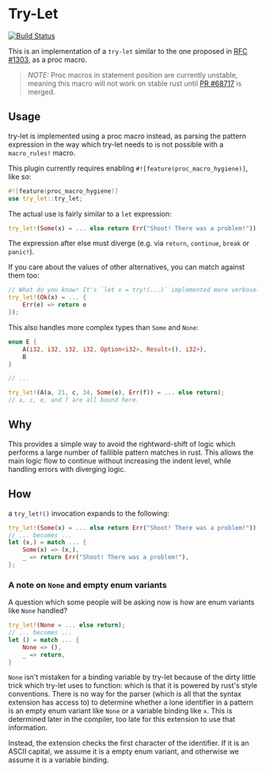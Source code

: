 # Try-Let

[![Build Status](https://travis-ci.org/mystor/rust-try-let.svg?branch=master)](https://travis-ci.org/mystor/rust-try-let)

This is an implementation of a `try-let` similar to the one proposed in
[RFC #1303](https://github.com/rust-lang/rfcs/pull/1303), as a proc macro.

> _NOTE:_ Proc macros in statement position are currently unstable, meaning this
> macro will not work on stable rust until
> [PR #68717](https://github.com/rust-lang/rust/pull/68717) is merged.

## Usage

try-let is implemented using a proc macro instead, as parsing the pattern
expression in the way which try-let needs to is not possible with a
`macro_rules!` macro.

This plugin currently requires enabling `#![feature(proc_macro_hygiene)]`, like
so:

```rust
#![feature(proc_macro_hygiene)]
use try_let::try_let;
```

The actual use is fairly similar to a `let` expression:

```rust
try_let!(Some(x) = ... else return Err("Shoot! There was a problem!"));
```

The expression after else must diverge (e.g. via `return`, `continue`, `break`
or `panic!`).

If you care about the values of other alternatives, you can match against them
too:

```rust
// What do you know! It's `let x = try!(...)` implemented more verbosely!
try_let!(Ok(x) = ... {
    Err(e) => return e
});
```

This also handles more complex types than `Some` and `None`:

```rust
enum E {
    A(i32, i32, i32, i32, Option<i32>, Result<(), i32>),
    B
}

// ...

try_let!(A(a, 21, c, 34, Some(e), Err(f)) = ... else return);
// a, c, e, and f are all bound here.
```

## Why

This provides a simple way to avoid the rightward-shift of logic which performs
a large number of faillible pattern matches in rust. This allows the main logic
flow to continue without increasing the indent level, while handling errors with
diverging logic.

## How

a `try_let!()` invocation expands to the following:

```rust
try_let!(Some(x) = ... else return Err("Shoot! There was a problem!"));
// ... becomes ...
let (x,) = match ... {
    Some(x) => (x,),
    _ => return Err("Shoot! There was a problem!"),
};
```

### A note on `None` and empty enum variants

A question which some people will be asking now is how are enum variants like
`None` handled?

```rust
try_let!(None = ... else return);
// ... becomes ...
let () = match ... {
    None => (),
    _ => return,
}
```

`None` isn't mistaken for a binding variable by try-let because of the dirty
little trick which try-let uses to function: which is that it is powered by
rust's style conventions. There is no way for the parser (which is all that the
syntax extension has access to) to determine whether a lone identifier in a
pattern is an empty enum variant like `None` or a variable binding like `x`.
This is determined later in the compiler, too late for this extension to use
that information.

Instead, the extension checks the first character of the identifier. If it is an
ASCII capital, we assume it is a empty enum variant, and otherwise we assume it
is a variable binding.
